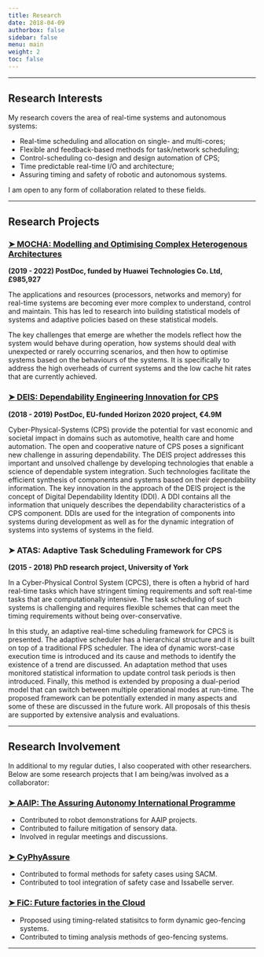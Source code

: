 ```yaml
---
title: Research
date: 2018-04-09
authorbox: false
sidebar: false
menu: main
weight: 2
toc: false
---
```


---

## Research Interests

My research covers the area of real-time systems and autonomous systems:

- Real-time scheduling and allocation on single- and multi-cores;
- Flexible and feedback-based methods for task/network scheduling;
- Control-scheduling co-design and design automation of CPS;
- Time predictable real-time I/O and architecture;
- Assuring timing and safety of robotic and autonomous systems.

I am open to any form of collaboration related to these fields.


---

## Research Projects

### [➤ MOCHA: Modelling and Optimising Complex Heterogenous Architectures](https://www.cs.york.ac.uk/rts/mocha/)

**(2019 - 2022) PostDoc, funded by Huawei Technologies Co. Ltd, £985,927**

The applications and resources (processors, networks and memory) for real-time systems are becoming ever more complex to understand, control and maintain. This has led to research into building statistical models of systems and adaptive policies based on these statistical models.

The key challenges that emerge are whether the models reflect how the system would behave during operation, how systems should deal with unexpected or rarely occurring scenarios, and then how to optimise systems based on the behaviours of the systems. It is specifically to address the high overheads of current systems and the low cache hit rates that are currently achieved.


### [➤ DEIS: Dependability Engineering Innovation for CPS](http://www.deis-project.eu/)

**(2018 - 2019) PostDoc, EU-funded Horizon 2020 project, €4.9M**

Cyber-Physical-Systems (CPS) provide the potential for vast economic and societal impact in domains such as automotive, health care and home automation. The open and cooperative nature of CPS poses a significant new challenge in assuring dependability. The DEIS project addresses this important and unsolved challenge by developing technologies that enable a science of dependable system integration. Such technologies facilitate the efficient synthesis of components and systems based on their dependability information. The key innovation in the approach of the DEIS project is the concept of Digital Dependability Identity (DDI). A DDI contains all the information that uniquely describes the dependability characteristics of a CPS component. DDIs are used for the integration of components into systems during development as well as for the dynamic integration of systems into systems of systems in the field.


### ➤ ATAS: Adaptive Task Scheduling Framework for CPS

**(2015 - 2018) PhD research project, University of York**

In a Cyber-Physical Control System (CPCS), there is often a hybrid of hard real-time tasks which have stringent timing requirements and soft real-time tasks that are computationally intensive. The task scheduling of such systems is challenging and requires flexible schemes that can meet the timing requirements without being over-conservative. 

In this study, an adaptive real-time scheduling framework for CPCS is presented. The adaptive scheduler has a hierarchical structure and it is built on top of a traditional FPS scheduler. The idea of dynamic worst-case execution time is introduced and its cause and methods to identify the existence of a trend are discussed. An adaptation method that uses monitored statistical information to update control task periods is then introduced. Finally, this method is extended by proposing a dual-period model that can switch between multiple operational modes at run-time. The proposed framework can be potentially extended in many aspects and some of these are discussed in the future work. All proposals of this thesis are supported by extensive analysis and evaluations.


---

## Research Involvement
In additional to my regular duties, I also cooperated with other researchers. Below are some research projects that I am being/was involved as a collaborator:

### [➤ AAIP: The Assuring Autonomy International Programme](https://www.york.ac.uk/assuring-autonomy/)

- Contributed to robot demonstrations for AAIP projects.
- Contributed to failure mitigation of sensory data.
- Involved in regular meetings and discussions.

### [➤ CyPhyAssure](https://www.cs.york.ac.uk/circus/CyPhyAssure/)

- Contributed to formal methods for safety cases using SACM.
- Contributed to tool integration of safety case and Issabelle server.

### [➤ FiC: Future factories in the Cloud](https://research.chalmers.se/en/project/7231)

- Proposed using timing-related statisitcs to form dynamic geo-fencing systems.
- Contributed to timing analysis methods of geo-fencing systems.


---
